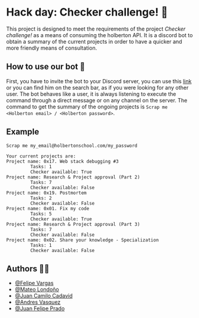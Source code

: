 # Hack day: Checker challenge! 📁

This project is designed to meet the requirements of the project *Checker challenge!* as a means of consuming the holberton API.
It is a discord bot to obtain a summary of the current projects in order to have a quicker and more friendly means of consultation.

## How to use our bot 🤖

First, you have to invite the bot to your Discord server, you can use this [link](https://discord.com/api/oauth2/authorize?client_id=893587444912492565&permissions=517544065088&scope=bot) or you can find him on the search bar, as if you were 
looking for any other user.
The bot behaves like a user, it is always listening to execute the command through a direct message or on any channel on the server. 
The command to get the summary of the ongoing projects is ```Scrap me <Holberton email> / <Holberton password>```.

## Example

```
Scrap me my_email@holbertonschool.com/my_password

Your current projects are:
Project name: 0x17. Web stack debugging #3
         Tasks: 1
         Checker available: True
Project name: Research & Project approval (Part 2)
         Tasks: 7
         Checker available: False
Project name: 0x19. Postmortem
         Tasks: 2
         Checker available: False
Project name: 0x01. Fix my code
         Tasks: 5
         Checker available: True
Project name: Research & Project approval (Part 3)
         Tasks: 7
         Checker available: False
Project name: 0x02. Share your knowledge - Specialization
         Tasks: 1
         Checker available: False
```

## Authors 👨‍💻

- [@Felipe Vargas](https://github.com/felipevargas-bz)
- [@Mateo Londoño](https://github.com/Matteo-lu)
- [@Juan Camilo Cadavid](https://github.com/Juansu01)
- [@Andres Vasquez](https://github.com/vasketz)
- [@Juan Felipe Prado](https://github.com/Jfprado11)
